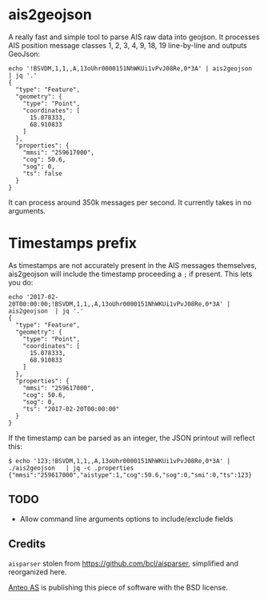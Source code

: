 # ais2geojson

A really fast and simple tool to parse AIS raw data into geojson. It processes AIS position message classes 1, 2, 3, 4, 9, 18, 19 line-by-line and outputs GeoJson:

```
echo '!BSVDM,1,1,,A,13oUhr0000151NhWKUi1vPvJ08Re,0*3A' | ais2geojson  | jq '.'
{
  "type": "Feature",
  "geometry": {
    "type": "Point",
    "coordinates": [
      15.078333,
      68.910833
    ]
  },
  "properties": {
    "mmsi": "259617000",
    "cog": 50.6,
    "sog": 0,
    "ts": false
  }
}
```

It can process around 350k messages per second. It currently takes in
no arguments.

# Timestamps prefix

As timestamps are not accurately present in the AIS messages
themselves, ais2geojson will include the timestamp proceeding a `;` if
present. This lets you do:

```
echo '2017-02-20T00:00:00;!BSVDM,1,1,,A,13oUhr0000151NhWKUi1vPvJ08Re,0*3A' | ais2geojson  | jq '.'
{
  "type": "Feature",
  "geometry": {
    "type": "Point",
    "coordinates": [
      15.078333,
      68.910833
    ]
  },
  "properties": {
    "mmsi": "259617000",
    "cog": 50.6,
    "sog": 0,
    "ts": "2017-02-20T00:00:00"
  }
}
```

If the timestamp can be parsed as an integer, the JSON printout will
reflect this:

```
$ echo '123;!BSVDM,1,1,,A,13oUhr0000151NhWKUi1vPvJ08Re,0*3A' | ./ais2geojson   | jq -c .properties
{"mmsi":"259617000","aistype":1,"cog":50.6,"sog":0,"smi":0,"ts":123}
```

## TODO

- Allow command line arguments options to include/exclude fields

## Credits

`aisparser` stolen from https://github.com/bcl/aisparser, simplified
and reorganized here.

[Anteo AS](http://anteo.no/) is publishing this piece of software with the BSD license.
